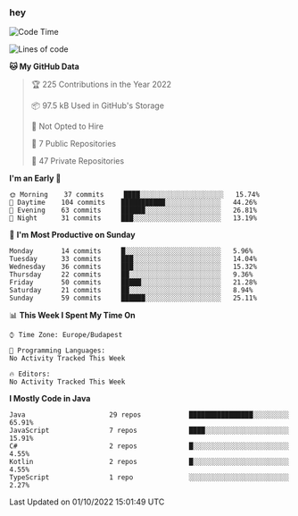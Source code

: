 ### hey

<!--START_SECTION:waka-->
![Code Time](http://img.shields.io/badge/Code%20Time-801%20hrs%2035%20mins-blue)

![Lines of code](https://img.shields.io/badge/From%20Hello%20World%20I%27ve%20Written-472%20Thousand%20lines%20of%20code-blue)

**🐱 My GitHub Data** 

> 🏆 225 Contributions in the Year 2022
 > 
> 📦 97.5 kB Used in GitHub's Storage 
 > 
> 🚫 Not Opted to Hire
 > 
> 📜 7 Public Repositories 
 > 
> 🔑 47 Private Repositories  
 > 
**I'm an Early 🐤** 

```text
🌞 Morning    37 commits     ████░░░░░░░░░░░░░░░░░░░░░   15.74% 
🌆 Daytime    104 commits    ███████████░░░░░░░░░░░░░░   44.26% 
🌃 Evening    63 commits     ██████░░░░░░░░░░░░░░░░░░░   26.81% 
🌙 Night      31 commits     ███░░░░░░░░░░░░░░░░░░░░░░   13.19%

```
📅 **I'm Most Productive on Sunday** 

```text
Monday       14 commits     █░░░░░░░░░░░░░░░░░░░░░░░░   5.96% 
Tuesday      33 commits     ███░░░░░░░░░░░░░░░░░░░░░░   14.04% 
Wednesday    36 commits     ███░░░░░░░░░░░░░░░░░░░░░░   15.32% 
Thursday     22 commits     ██░░░░░░░░░░░░░░░░░░░░░░░   9.36% 
Friday       50 commits     █████░░░░░░░░░░░░░░░░░░░░   21.28% 
Saturday     21 commits     ██░░░░░░░░░░░░░░░░░░░░░░░   8.94% 
Sunday       59 commits     ██████░░░░░░░░░░░░░░░░░░░   25.11%

```


📊 **This Week I Spent My Time On** 

```text
⌚︎ Time Zone: Europe/Budapest

💬 Programming Languages: 
No Activity Tracked This Week

🔥 Editors: 
No Activity Tracked This Week

```

**I Mostly Code in Java** 

```text
Java                     29 repos            ████████████████░░░░░░░░░   65.91% 
JavaScript               7 repos             ████░░░░░░░░░░░░░░░░░░░░░   15.91% 
C#                       2 repos             █░░░░░░░░░░░░░░░░░░░░░░░░   4.55% 
Kotlin                   2 repos             █░░░░░░░░░░░░░░░░░░░░░░░░   4.55% 
TypeScript               1 repo              ░░░░░░░░░░░░░░░░░░░░░░░░░   2.27%

```



 Last Updated on 01/10/2022 15:01:49 UTC
<!--END_SECTION:waka-->
